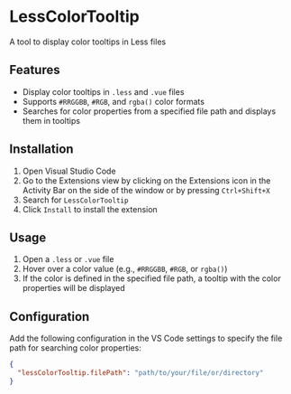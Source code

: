 # LessColorTooltip

A tool to display color tooltips in Less files

## Features

- Display color tooltips in `.less` and `.vue` files
- Supports `#RRGGBB`, `#RGB`, and `rgba()` color formats
- Searches for color properties from a specified file path and displays them in tooltips

## Installation

1. Open Visual Studio Code
2. Go to the Extensions view by clicking on the Extensions icon in the Activity Bar on the side of the window or by pressing `Ctrl+Shift+X`
3. Search for `LessColorTooltip`
4. Click `Install` to install the extension

## Usage

1. Open a `.less` or `.vue` file
2. Hover over a color value (e.g., `#RRGGBB`, `#RGB`, or `rgba()`)
3. If the color is defined in the specified file path, a tooltip with the color properties will be displayed

## Configuration

Add the following configuration in the VS Code settings to specify the file path for searching color properties:

```json
{
  "lessColorTooltip.filePath": "path/to/your/file/or/directory"
}
```
